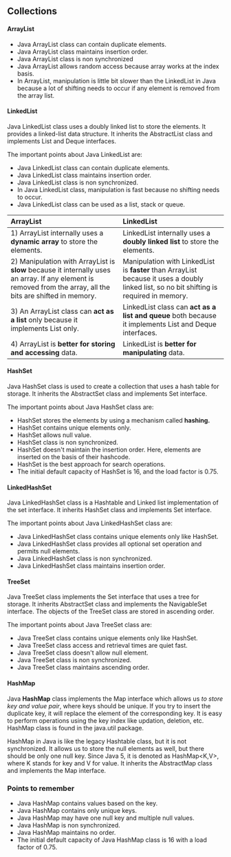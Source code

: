 ## Collections

#### ArrayList

- Java ArrayList class can contain duplicate elements.
- Java ArrayList class maintains insertion order.
- Java ArrayList class is non synchronized
- Java ArrayList allows random access because array works at the index basis.
- In ArrayList, manipulation is little bit slower than the LinkedList in Java because a lot of shifting needs to occur if any element is removed from the array list.

#### LinkedList

Java LinkedList class uses a doubly linked list to store the elements. It provides a linked-list data structure. It inherits the AbstractList class and implements List and Deque interfaces.

The important points about Java LinkedList are:

- Java LinkedList class can contain duplicate elements.
- Java LinkedList class maintains insertion order.
- Java LinkedList class is non synchronized.
- In Java LinkedList class, manipulation is fast because no shifting needs to occur.
- Java LinkedList class can be used as a list, stack or queue.

| ArrayList                                                    | LinkedList                                                   |
| :----------------------------------------------------------- | :----------------------------------------------------------- |
| 1) ArrayList internally uses a **dynamic array** to store the elements. | LinkedList internally uses a **doubly linked list** to store the elements. |
| 2) Manipulation with ArrayList is **slow** because it internally uses an array. If any element is removed from the array, all the bits are shifted in memory. | Manipulation with LinkedList is **faster** than ArrayList because it uses a doubly linked list, so no bit shifting is required in memory. |
| 3) An ArrayList class can **act as a list** only because it implements List only. | LinkedList class can **act as a list and queue** both because it implements List and Deque interfaces. |
| 4) ArrayList is **better for storing and accessing** data.   | LinkedList is **better for manipulating** data.              |

#### HashSet

Java HashSet class is used to create a collection that uses a hash table for storage. It inherits the AbstractSet class and implements Set interface.

The important points about Java HashSet class are:

- HashSet stores the elements by using a mechanism called **hashing.**
- HashSet contains unique elements only.
- HashSet allows null value.
- HashSet class is non synchronized.
- HashSet doesn't maintain the insertion order. Here, elements are inserted on the basis of their hashcode.
- HashSet is the best approach for search operations.
- The initial default capacity of HashSet is 16, and the load factor is 0.75.

#### LinkedHashSet

Java LinkedHashSet class is a Hashtable and Linked list implementation of the set interface. It inherits HashSet class and implements Set interface.

The important points about Java LinkedHashSet class are:

- Java LinkedHashSet class contains unique elements only like HashSet.
- Java LinkedHashSet class provides all optional set operation and permits null elements.
- Java LinkedHashSet class is non synchronized.
- Java LinkedHashSet class maintains insertion order.

#### TreeSet

Java TreeSet class implements the Set interface that uses a tree for storage. It inherits AbstractSet class and implements the NavigableSet interface. The objects of the TreeSet class are stored in ascending order.

The important points about Java TreeSet class are:

- Java TreeSet class contains unique elements only like HashSet.
- Java TreeSet class access and retrieval times are quiet fast.
- Java TreeSet class doesn't allow null element.
- Java TreeSet class is non synchronized.
- Java TreeSet class maintains ascending order.

#### HashMap

Java **HashMap** class implements the Map interface which allows us *to store key and value pair*, where keys should be unique. If you try to insert the duplicate key, it will replace the element of the corresponding key. It is easy to perform operations using the key index like updation, deletion, etc. HashMap class is found in the java.util package.

HashMap in Java is like the legacy Hashtable class, but it is not synchronized. It allows us to store the null elements as well, but there should be only one null key. Since Java 5, it is denoted as HashMap<K,V>, where K stands for key and V for value. It inherits the AbstractMap class and implements the Map interface.

### Points to remember

- Java HashMap contains values based on the key.
- Java HashMap contains only unique keys.
- Java HashMap may have one null key and multiple null values.
- Java HashMap is non synchronized.
- Java HashMap maintains no order.
- The initial default capacity of Java HashMap class is 16 with a load factor of 0.75.